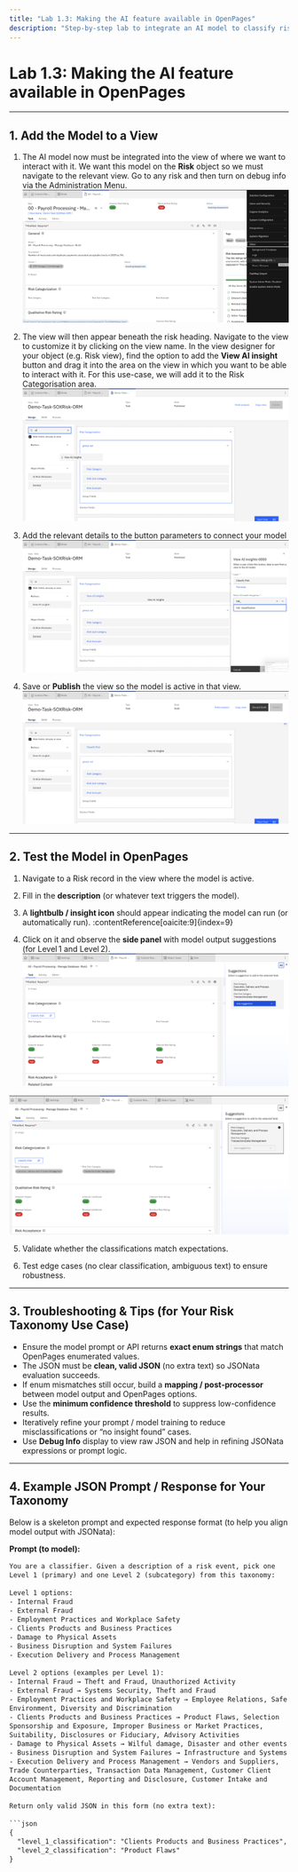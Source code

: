 ```yaml
---
title: "Lab 1.3: Making the AI feature available in OpenPages"
description: "Step‑by‑step lab to integrate an AI model to classify risk descriptions into Basel II taxonomy in OpenPages using Custom Machine Learning Models"
---
```


# Lab 1.3: Making the AI feature available in OpenPages

---

## 1. Add the Model to a View

1. The AI model now must be integrated into the view of where we want to interact with it. We want this model on the **Risk** object so we must navigate to the relevant view. Go to any risk and then turn on debug info via the Administration Menu.  
![20_display_debug_info](images/20_display_debug_info.png)

2. The view will then appear beneath the risk heading. Navigate to the view to customize it by clicking on the view name. In the view designer for your object (e.g. Risk view), find the option to add the **View AI insight** button and drag it into the area on the view in which you want to be able to interact with it. For this use-case, we will add it to the Risk Categorisation area. 
![21_finding_view_ai_insights](images/21_finding_view_ai_insights.png) 

3. Add the relevant details to the button parameters to connect your model 
![22_ai_button_name_and_model](images/22_ai_button_name_and_model.png)
 
4. Save or **Publish** the view so the model is active in that view.
![23_ai_insight_added_to_view](images/23_ai_insight_added_to_view.png)

---

## 2. Test the Model in OpenPages

1. Navigate to a Risk record in the view where the model is active. 

2. Fill in the **description** (or whatever text triggers the model).  

3. A **lightbulb / insight icon** should appear indicating the model can run (or automatically run). :contentReference[oaicite:9]{index=9}  

4. Click on it and observe the **side panel** with model output suggestions (for Level 1 and Level 2).  
![24_classify_risk_added_to_view](images/24_classify_risk_added_to_view.png) 

![25_classify_risk_ai_insight](images/25_classify_risk_ai_insight.png)

5. Validate whether the classifications match expectations.  

6. Test edge cases (no clear classification, ambiguous text) to ensure robustness.  

---

## 3. Troubleshooting & Tips (for Your Risk Taxonomy Use Case)

- Ensure the model prompt or API returns **exact enum strings** that match OpenPages enumerated values.  
- The JSON must be **clean, valid JSON** (no extra text) so JSONata evaluation succeeds.  
- If enum mismatches still occur, build a **mapping / post‑processor** between model output and OpenPages options.  
- Use the **minimum confidence threshold** to suppress low-confidence results.  
- Iteratively refine your prompt / model training to reduce misclassifications or “no insight found” cases.  
- Use **Debug Info** display to view raw JSON and help in refining JSONata expressions or prompt logic.

---

## 4. Example JSON Prompt / Response for Your Taxonomy

Below is a skeleton prompt and expected response format (to help you align model output with JSONata):

**Prompt (to model):**

```text
You are a classifier. Given a description of a risk event, pick one Level 1 (primary) and one Level 2 (subcategory) from this taxonomy:

Level 1 options:
- Internal Fraud
- External Fraud
- Employment Practices and Workplace Safety
- Clients Products and Business Practices
- Damage to Physical Assets
- Business Disruption and System Failures
- Execution Delivery and Process Management

Level 2 options (examples per Level 1):
- Internal Fraud → Theft and Fraud, Unauthorized Activity  
- External Fraud → Systems Security, Theft and Fraud  
- Employment Practices and Workplace Safety → Employee Relations, Safe Environment, Diversity and Discrimination  
- Clients Products and Business Practices → Product Flaws, Selection Sponsorship and Exposure, Improper Business or Market Practices, Suitability, Disclosures or Fiduciary, Advisory Activities  
- Damage to Physical Assets → Wilful damage, Disaster and other events  
- Business Disruption and System Failures → Infrastructure and Systems  
- Execution Delivery and Process Management → Vendors and Suppliers, Trade Counterparties, Transaction Data Management, Customer Client Account Management, Reporting and Disclosure, Customer Intake and Documentation  

Return only valid JSON in this form (no extra text):

```json
{
  "level_1_classification": "Clients Products and Business Practices",
  "level_2_classification": "Product Flaws"
}
